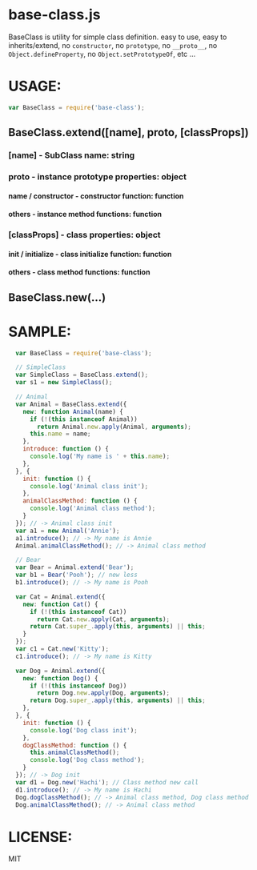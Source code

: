 base-class.js
====

BaseClass is utility for simple class definition.
easy to use, easy to inherits/extend,
no `constructor`, no `prototype`, no `__proto__`,
no `Object.defineProperty`, no `Object.setPrototypeOf`, etc ...

# USAGE:

```js
var BaseClass = require('base-class');
```

## BaseClass.extend([name], proto, [classProps])

### [name] - SubClass name: string

### proto - instance prototype properties: object

#### name / constructor - constructor function: function
#### others - instance method functions: function

### [classProps] - class properties: object

#### init / initialize - class initialize function: function
#### others - class method functions: function

## BaseClass.new(...)

# SAMPLE:

```js
  var BaseClass = require('base-class');

  // SimpleClass
  var SimpleClass = BaseClass.extend();
  var s1 = new SimpleClass();

  // Animal
  var Animal = BaseClass.extend({
    new: function Animal(name) {
      if (!(this instanceof Animal))
        return Animal.new.apply(Animal, arguments);
      this.name = name;
    },
    introduce: function () {
      console.log('My name is ' + this.name);
    },
  }, {
    init: function () {
      console.log('Animal class init');
    },
    animalClassMethod: function () {
      console.log('Animal class method');
    }
  }); // -> Animal class init
  var a1 = new Animal('Annie');
  a1.introduce(); // -> My name is Annie
  Animal.animalClassMethod(); // -> Animal class method

  // Bear
  var Bear = Animal.extend('Bear');
  var b1 = Bear('Pooh'); // new less
  b1.introduce(); // -> My name is Pooh

  var Cat = Animal.extend({
    new: function Cat() {
      if (!(this instanceof Cat))
        return Cat.new.apply(Cat, arguments);
      return Cat.super_.apply(this, arguments) || this;
    }
  });
  var c1 = Cat.new('Kitty');
  c1.introduce(); // -> My name is Kitty

  var Dog = Animal.extend({
    new: function Dog() {
      if (!(this instanceof Dog))
        return Dog.new.apply(Dog, arguments);
      return Dog.super_.apply(this, arguments) || this;
    },
  }, {
    init: function () {
      console.log('Dog class init');
    },
    dogClassMethod: function () {
      this.animalClassMethod();
      console.log('Dog class method');
    }
  }); // -> Dog init
  var d1 = Dog.new('Hachi'); // Class method new call
  d1.introduce(); // -> My name is Hachi
  Dog.dogClassMethod(); // -> Animal class method, Dog class method
  Dog.animalClassMethod(); // -> Animal class method
```

# LICENSE:

  MIT
